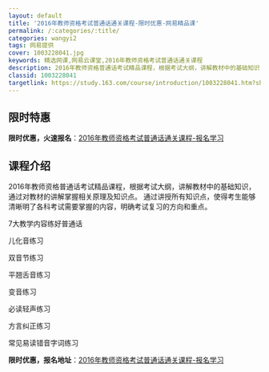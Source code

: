 ```yaml
---
layout: default
title: '2016年教师资格考试普通话通关课程-限时优惠-网易精品课'
permalink: /:categories/:title/
categories: wangyi2
tags: 网易提供
cover: 1003228041.jpg
keywords: 精选网课,网易云课堂,2016年教师资格考试普通话通关课程
description: 2016年教师资格普通话考试精品课程，根据考试大纲，讲解教材中的基础知识，通过对教材的讲解掌握相关原理及知识点。通过讲授
classid: 1003228041
targetlink: https://study.163.com/course/introduction/1003228041.htm?share=1&shareId=1025206652&utm_campaign=share&utm_medium=iphoneShare&utm_source=&utm_u=1025206652
---
```


## 限时特惠

**限时优惠，火速报名**：[2016年教师资格考试普通话通关课程-报名学习](https://study.163.com/course/introduction/1003228041.htm?share=1&shareId=1025206652&utm_campaign=share&utm_medium=iphoneShare&utm_source=&utm_u=1025206652)

## 课程介绍

2016年教师资格普通话考试精品课程，根据考试大纲，讲解教材中的基础知识，通过对教材的讲解掌握相关原理及知识点。 通过讲授所有知识点，使得考生能够清晰明了各科考试需要掌握的内容，明确考试复习的方向和重点。

7大教学内容练好普通话

儿化音练习

双音节练习

平翘舌音练习

变音练习

必读轻声练习

方言纠正练习

常见易读错音字词练习

**限时优惠，报名地址**：[2016年教师资格考试普通话通关课程-报名学习](https://study.163.com/course/introduction/1003228041.htm?share=1&shareId=1025206652&utm_campaign=share&utm_medium=iphoneShare&utm_source=&utm_u=1025206652)

